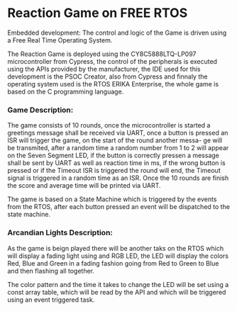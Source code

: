 # Reaction Game on FREE RTOS 
Embedded development: The control and logic of the Game is driven using a Free Real Time Operating System.

The Reaction Game is deployed using the CY8C5888LTQ-LP097 microcontroller from Cypress, the control of the 
peripherals is executed using the APIs provided by the manufacturer, the IDE used for this development is 
the PSOC Creator, also from Cypress and finnaly the operating system used is the RTOS ERIKA Enterprise, 
the whole game is based on the C programming language. 

### Game Description: 

The game consists of 10 rounds, once the microcontroller is started a greetings message shall be received
via UART, once a button is pressed an ISR will trigger the game, on the start of the round another messa-
ge will be transmited, after a random time a random number from 1 to 2 will appear on the Seven Segment 
LED, if the button is correctly pressen a message shall be sent by UART as well as reaction time in ms,
if the wrong button is pressed or if the Timeout ISR is triggered the round will end, the Timeout signal
is triggered in a random time as an ISR. Once the 10 rounds are finish the score and average time will be
printed via UART. 

The game is based on a State Machine which is triggered by the events from the RTOS, after each button
pressed an event will be dispatched to the state machine. 

### Arcandian Lights Description:

As the game is beign played there will be another taks on the RTOS which will display a fading light using
and RGB LED, the LED will display the colors Red, Blue and Green in a fading fashion going from Red to 
Green to Blue and then flashing all together. 

The color pattern and the time it takes to change the LED will be set using a const array table, which will 
be read by the API and which will be triggered using an event triggered task. 


